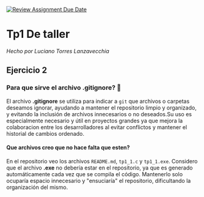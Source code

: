[![Review Assignment Due Date](https://classroom.github.com/assets/deadline-readme-button-22041afd0340ce965d47ae6ef1cefeee28c7c493a6346c4f15d667ab976d596c.svg)](https://classroom.github.com/a/kl-E8VQf)

# Tp1 De taller
_Hecho por Luciano Torres Lanzavecchia_
## Ejercicio 2
### Para que sirve el archivo .gitignore? 🤔
El archivo **.gitignore** se utiliza para indicar a `git` que archivos o carpetas deseamos ignorar, ayudando a mantener el repositorio limpio y organizado, y evitando la inclusión de archivos innecesarios o no deseados.Su uso es especialmente necesario y útil en proyectos grandes ya que mejora la colaboracion entre los desarrolladores al evitar conflictos y mantener el historial de cambios ordenado.

#### Que archivos creo que no hace falta que esten?
En el repositorio veo los archivos `README.md`, `tp1_1.c` y `tp1_1.exe`. Considero que el archivo **.exe** no debería estar en el repositorio, ya que es generado automáticamente cada vez que se compila el código. Mantenerlo solo ocuparía espacio innecesario y "ensuciaría" el repositorio, dificultando la organización del mismo.